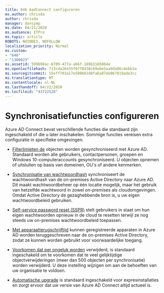 ```yaml
---
title: 646 AadConnect configureren
ms.author: chrisda
author: chrisda
manager: dansimp
ms.date: 04/21/2020
ms.audience: ITPro
ms.topic: article
ROBOTS: NOINDEX, NOFOLLOW
localization_priority: Normal
ms.custom:
- "646"
- "1300023"
ms.assetid: 599698ac-6709-477a-a66f-169b3165064e
ms.openlocfilehash: 713cda26e55f07f0438cb9ebe5aa9da86c4ebb3a
ms.sourcegitcommit: 55eff703a17e500681d8fa6a87eb067019ade3cc
ms.translationtype: MT
ms.contentlocale: nl-NL
ms.lasthandoff: 04/22/2020
ms.locfileid: "43722528"
---
```

# <a name="configure-sync-features"></a>Synchronisatiefuncties configureren

Azure AD Connect bevat verschillende functies die standaard zijn ingeschakeld of die u later inschakelen. Sommige functies vereisen extra configuratie in specifieke omgevingen.

- [Filterlimieten de](https://docs.microsoft.com/azure/active-directory/connect/active-directory-aadconnectsync-configure-filtering) objecten worden gesynchroniseerd met Azure AD. Standaard worden alle gebruikers, contactpersonen, groepen en Windows 10-computeraccounts gesynchroniseerd. U objecten opnemen of uitsluiten op basis van domeinen, OU's of andere kenmerken.

- [Synchronisatie van wachtwoordhash](https://docs.microsoft.com/azure/active-directory/connect/active-directory-aadconnectsync-implement-password-hash-synchronization) synchroniseert de wachtwoordhash van de on-premises Active Directory naar Azure AD. Dit maakt wachtwoordbeheer op één locatie mogelijk, maar het gebruik van hetzelfde wachtwoord in zowel on-premises als cloudomgevingen. Omdat Active Directory de gezaghebbende bron is, u uw eigen wachtwoordbeleid gebruiken.

- [Self-service password reset (SSPR)](https://docs.microsoft.com/azure/active-directory/authentication/quickstart-sspr) stelt gebruikers in staat om hun eigen wachtwoorden opnieuw in de cloud te resetten terwijl ze nog steeds uw on-premises wachtwoordbeleid toepassen.

- [Met apparaatterugschrijftijd](https://docs.microsoft.com/azure/active-directory/connect/active-directory-aadconnect-feature-device-writeback) kunnen geregistreerde apparaten in Azure AD worden teruggeschreven naar de on-premises Active Directory, zodat ze kunnen worden gebruikt voor voorwaardelijke toegang.

- [Voorkomen dat per ongeluk worden](https://docs.microsoft.com/azure/active-directory/connect/active-directory-aadconnectsync-feature-prevent-accidental-deletes) verwijderd, is standaard ingeschakeld om te voorkomen dat te veel gelijktijdige objectverwijderingen (meer dan 500 objecten per synchronisatie) worden verwijderd. U deze instelling wijzigen om aan de behoeften van uw organisatie te voldoen.

- [Automatische upgrade](https://docs.microsoft.com/azure/active-directory/connect/active-directory-aadconnect-feature-automatic-upgrade) is standaard ingeschakeld voor expresinstallaties en zorgt ervoor dat uw versie van Azure AD Connect altijd actueel is.
